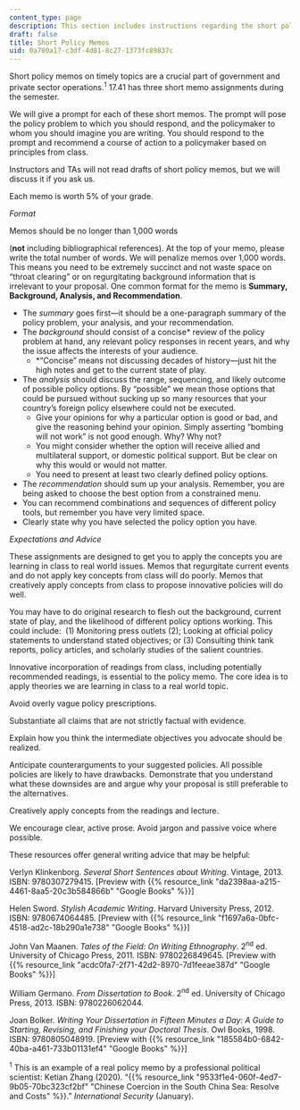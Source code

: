 ```yaml
---
content_type: page
description: This section includes instructions regarding the short policy memos.
draft: false
title: Short Policy Memos
uid: 0a780a17-c3df-4d81-8c27-1373fc89837c
---
```

Short policy memos on timely topics are a crucial part of government and private sector operations.<sup>1</sup> 17.41 has three short memo assignments during the semester.

We will give a prompt for each of these short memos. The prompt will pose the policy problem to which you should respond, and the policymaker to whom you should imagine you are writing. You should respond to the prompt and recommend a course of action to a policymaker based on principles from class.

Instructors and TAs will not read drafts of short policy memos, but we will discuss it if you ask us.

Each memo is worth 5% of your grade.

*Format*

Memos should be no longer than 1,000 words 

(**not** including bibliographical references). At the top of your memo, please write the total number of words. We will penalize memos over 1,000 words. This means you need to be extremely succinct and not waste space on “throat clearing” or on regurgitating background information that is irrelevant to your proposal. One common format for the memo is **Summary, Background, Analysis, and Recommendation**.

- The *summary* goes first—it should be a one-paragraph summary of the policy problem, your analysis, and your recommendation.
- The *background* should consist of a concise\* review of the policy problem at hand, any relevant policy responses in recent years, and why the issue affects the interests of your audience. 
    - \*“Concise” means not discussing decades of history—just hit the high notes and get to the current state of play.
- The *analysis* should discuss the range, sequencing, and likely outcome of possible policy options. By “possible” we mean those options that could be pursued without sucking up so many resources that your country’s foreign policy elsewhere could not be executed.
    - Give your opinions for why a particular option is good or bad, and give the reasoning behind your opinion. Simply asserting “bombing will not work” is not good enough. Why? Why not?
    - You might consider whether the option will receive allied and multilateral support, or domestic political support. But be clear on why this would or would not matter.
    - You need to present at least two clearly defined policy options.
- The *recommendation* should sum up your analysis. Remember, you are being asked to choose the best option from a constrained menu.
- You can recommend combinations and sequences of different policy tools, but remember you have very limited space.
- Clearly state why you have selected the policy option you have.

*Expectations and Advice*

These assignments are designed to get you to apply the concepts you are learning in class to real world issues. Memos that regurgitate current events and do not apply key concepts from class will do poorly. Memos that creatively apply concepts from class to propose innovative policies will do well. 

You may have to do original research to flesh out the background, current state of play, and the likelihood of different policy options working. This could include:  (1) Monitoring press outlets (2); Looking at official policy statements to understand stated objectives; or (3) Consulting think tank reports, policy articles, and scholarly studies of the salient countries.

Innovative incorporation of readings from class, including potentially recommended readings, is essential to the policy memo. The core idea is to apply theories we are learning in class to a real world topic.

Avoid overly vague policy prescriptions.

Substantiate all claims that are not strictly factual with evidence.

Explain how you think the intermediate objectives you advocate should be realized.

Anticipate counterarguments to your suggested policies. All possible policies are likely to have drawbacks. Demonstrate that you understand what these downsides are and argue why your proposal is still preferable to the alternatives.

Creatively apply concepts from the readings and lecture.

We encourage clear, active prose. Avoid jargon and passive voice where possible.

These resources offer general writing advice that may be helpful:

Verlyn Klinkenborg. *Several Short Sentences about Writing*. Vintage, 2013. ISBN: ‎9780307279415. \[Preview with {{% resource_link "da2398aa-a215-4461-8aa5-20c3b584866b" "Google Books" %}}\]

Helen Sword. *Stylish Academic Writing*. Harvard University Press, 2012. ISBN: ‎9780674064485. \[Preview with {{% resource_link "f1697a6a-0bfc-4518-ad2c-18b290a1e738" "Google Books" %}}\]

John Van Maanen. *Tales of the Field: On Writing Ethnography*. 2<sup>nd</sup> ed. University of Chicago Press, 2011. ISBN: ‎9780226849645. \[Preview with {{% resource_link "acdc0fa7-2f71-42d2-8970-7d1feeae387d" "Google Books" %}}\]

William Germano. *From Dissertation to Book*. 2<sup>nd</sup> ed. University of Chicago Press, 2013. ISBN: ‎9780226062044. 

Joan Bolker. *Writing Your Dissertation in Fifteen Minutes a Day: A Guide to Starting, Revising, and Finishing your Doctoral Thesis*. Owl Books, 1998. ISBN: ‎9780805048919. \[Preview with {{% resource_link "185584b0-6842-40ba-a461-733b01131ef4" "Google Books" %}}\]

​<sup>1</sup> This is an example of a real policy memo by a professional political scientist: Ketian Zhang (2020). “{{% resource_link "9533f1e4-060f-4ed7-9b05-70bc323cf2bf" "Chinese Coercion in the South China Sea: Resolve and Costs" %}}.” *International Security* (January).